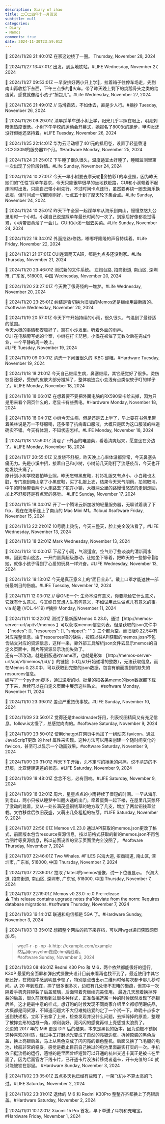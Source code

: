 ```yaml
---
description: Diary of zhao
title: 二〇二四年十一月说说
subtitle: null
categories:
- Diary
- Memos
comments: true
date: 2024-11-30T23:59:01Z
---
```


📅 2024/11/28 21:40:01Z
在家这边绕了一圈。
Thursday, November 28, 2024

📅 2024/11/27 13:47:01Z
出发，到达地铁站。#LIFE 
Wednesday, November 27, 2024

📅 2024/11/27 09:53:01Z
一早安排好两小只上学🎒，拉着箱子往停车场走，先到南山再收拾下东西，下午三点多的🚄火车。带了昨天晚上剩下的烧鹅骨头之类的给蛋黄，感觉就像给小孩子“捎包儿”。#Life
Wednesday, November 27, 2024

📅 2024/11/26 21:49:01Z
// 马滑霜浓，不如休去，直是少人行。#摘抄 
Tuesday, November 26, 2024

📅 2024/11/26 09:29:01Z
清早踩单车送小树上学，阳光几乎平照在眼上，明亮刺眼但热度很低。小树下午学校的运动会开幕式，她报名了800米的跑步，甲沟炎还没好但她还坚持着。#LIFE 
Tuesday, November 26, 2024

📅 2024/11/25 22:14:01Z
华为云活动领了401元的抵用卷，设置了轻量香港2C2G30M的服务器11个月。#Hardware
Monday, November 25, 2024

📅 2024/11/24 21:25:01Z
下午睡了很久很久，温度适宜太好睡了，睡眠监测里第一次出现了分阶段详情。#Life
Sunday, November 24, 2024

📅 2024/11/24 10:27:01Z
今天一早小树要去摩天轮🎡旁拍彩T的毕业照，因为昨天她们的“任性”踩单车要求，今天只能很早很早的坐地铁赶路，CUI和小溪赖着不起床同时出发，只能自己带小树先行。不过时间卡点还行，虽然要再绕一圈去海乐换衣服，但时间点一切都刚刚好，七点五十到了摩天轮下集合点。#Life
Sunday, November 24, 2024

📅 2024/11/24 10:25:01Z
昨天下午全家一起踩单车从海乐到南山，慢慢悠悠九公里用时一个小时。小溪自己说是踩单车最长时间的一次了。到家后好像都没觉得累，小树带蛋黄溜了一会儿，CUI和小溪一起去买菜。#Life
Sunday, November 24, 2024

📅 2024/11/22 16:34:01Z
外面挖路/修路，嘟嘟呼隆隆的声音持续着。#Life
Friday, November 22, 2024

📅 2024/11/21 21:07:01Z
CUI连着两天A班，都是九点多还没到家。#Life
Thursday, November 21, 2024

📅 2024/11/20 23:46:01Z
测试新的文件系统。
左炮台路, 招商街道, 南山区, 深圳市, 广东省, 518000, 中国
Wednesday, November 20, 2024

📅 2024/11/20 23:27:01Z
今天做了很奇怪的一堆梦。#Life
Wednesday, November 20, 2024

📅 2024/11/20 23:25:01Z
纠结是否切换为旧版的Memos还是继续用最新版的。#software 
Wednesday, November 20, 2024

📅 2024/11/19 20:57:01Z
今天下午开始持续的小雨，很久很久，气温到了最舒适的范围。   
今天大概的事情都安顿好了，窝在小沙发里，听着外面的雨声。   
CUI 在电脑旁写她的个案，小树在打卡琵琶，小溪在被催了无数次后在完成作业，一个平静的周一晚上。   
#LIFE 
Tuesday, November 19, 2024

📅 2024/11/19 09:00:01Z
清洗一下闲置很久的 IKBC 键帽。#Hardware 
Tuesday, November 19, 2024

📅 2024/11/18 18:21:01Z
今天自己继续生病，鼻塞继续，其它感觉好了很多。烫伤恢复还好，受伤的皮肤大部分褪掉了，整体痕迹变小变浅有点类似蚊子叮的样子了。#LIFE 
Monday, November 18, 2024

📅 2024/11/18 18:06:01Z
在想着要不要把外面电脑的RX590显卡给去掉，因为只是用来看个网页什么的，老显卡有些费电。#Hardware
Monday, November 18, 2024

📅 2024/11/18 18:04:01Z
小树今天生病，但是还是去上学了，早上要在书包里带着美林说是万一不舒服喝，还多带了抗病毒口服液，大概只是因为这口服液的味道确实不错。今天有体测，不知状态怎样。#LIFE
Monday, November 18, 2024

📅 2024/11/18 17:59:01Z
清理了下外面的电脑桌，看着清爽起来，愿意坐在旁边了。#LIFE
Monday, November 18, 2024

📅 2024/11/17 20:55:01Z
又发烧不舒服，昨天晚上心率体温都异常，今天鼻塞头痛无力。先是小溪中招，接着自己和小树，小树前几天刚打了流感疫苗，今天也开始发烧头痛了。   
原计划小树学校要拍毕业照，昨天忘带黑皮鞋，衬衫礼服又有点小，小白鞋也太脏，专门跑到南山拿了小黑皮鞋，买了礼服上衣，结果今天天气阴雨，拍照取消。
中午的时候带着两个人走路去了花卉小镇，大概两公里的路慢慢悠悠的走到走回，加上不舒服还是有点累的感觉。
#LIFE 
Sunday, November 17, 2024

📅 2024/11/15 18:04:01Z
开了一个腾讯云新加坡的轻量服务器，无聊试着装了下 frp，现在在海乐连上了南山的 Mac Mini M1。#cloud #software 
Friday, November 15, 2024

📅 2024/11/13 22:21:01Z
10号晚上烫伤，今天三整天，脸上完全没法看了。#LIFE 
Wednesday, November 13, 2024

📅 2024/11/13 18:22:01Z
Mark
Wednesday, November 13, 2024

📅 2024/11/13 10:00:01Z
下起了小雨，气温适宜，空气带了些淡淡的清新雨水味。回到南山这边，一开门蛋黄超级激动，让她坐下等着，把昨天的一些排骨🦴给她，就像小孩子得到了心爱的玩具一样兴奋。#LIFE 
Wednesday, November 13, 2024


📅 2024/11/12 18:13:01Z
今天是真正意义上的“面目全非”。戴上口罩才能遮住一部份最刺目的伤痕。#LIFE 
Tuesday, November 12, 2024

📅 2024/11/11 12:03:01Z
// @ONE一个: 生命本没有意义，你要能给它什么意义，它就有什么意义。与其终日冥想人生有何意义，不如试用此生做点儿有意义的事。 via 胡适 (VOL.4419)
#摘抄 
Monday, November 11, 2024

📅 2024/11/11 10:22:01Z
测试了最新版Memos 0.23.0，通过【http://memos-server-url/api/v1/memos 】可以获取memos信息列表，但是获取的json文件中【"nodes": [], "resources": [], "snippet": ""  】三个都为空，而旧版0.22.5中有对应完整信息。由于resources项的缺失，按照以往API获取的memos.josn不包含贴文对应的资源信息，这样一来，靠外部工具解析json文件去显示memos的自定义页面中，图片等资源显示功能失效了。   
还有一项改动，就是旧版通过name项，也就是形如 【http://memos-server-url/api/v1/memos/{id}/ 】的链接（id为从1开始递增的整数），无法获取信息，而在Memos 0.23.0中，可以获取到完整的json数据，包含有前面提到的缺失的resources信息。   
编写了一个python脚本，通过递增的id，批量的把各条memo的json数据都下载了下来，后续可以在自定义页面中展示这些贴文。
#software 
Monday, November 11, 2024

📅 2024/11/10 23:39:01Z
差点严重烫伤事故。#LIFE 
Sunday, November 10, 2024

📅 2024/11/09 23:56:01Z
觉得还是theoldreader好用，列表视图精简又有充足信息。follow.is太慢了，总感觉肉肉的。#software 
Saturday, November 9, 2024

📅 2024/11/09 23:50:01Z
使用chatgpt在网页中添加了一组动态 favicon。通过 JavaScripT更改 <link rel="icon"> 的 href 属性来实现。这种方法可以用来创建一个随时间变化的 favicon，甚至可以显示一个动画效果。#software 
Saturday, November 9, 2024

📅 2024/11/09 20:31:01Z
昨天下午开始，头不定时的揪揪的闪痛，说不清楚的不舒服，比亚健康更差的状态。#LIFE 
Saturday, November 9, 2024

📅 2024/11/09 18:48:01Z
念念不忘，必有回响。#LIFE 
Saturday, November 9, 2024

📅 2024/11/09 18:32:01Z
周六，星星点点的小雨持续了很短的时间。一早从海乐到南山，两小只被从睡梦中叫醒火速的出门。牵着蛋黄一起下楼，在屋里几天憋坏了激动的跳着。又从一处长满茂盛铜钱草的地方取了几支，增加了两盆铜钱草盆栽。文竹移盆后依旧茂盛，又萌出几条粗粗的枝芽。#LIFE 
Saturday, November 9, 2024

📅 2024/11/07 22:56:01Z
Memos v0.23.0 通过API获取的memos.json更改了格式，前面版本包含resource资源信息，按以前格式获取的新的memos.json不再包含图片等资源信息，所以前面设置的显示页面里完全没图了。
#software 
Thursday, November 7, 2024

📅 2024/11/07 22:46:01Z
Two Whales. #FILES 
兴海大道, 招商街道, 南山区, 深圳市, 广东省, 518000, 中国
Thursday, November 7, 2024

📅 2024/11/07 22:39:01Z
拉取了latest的memos镜像，试一下位置显示。
兴海大道, 招商街道, 南山区, 深圳市, 广东省, 518000, 中国
Thursday, November 7, 2024

📅 2024/11/07 22:19:01Z
Memos v0.23.0-rc.0 Pre-release   
⚠️ This release contains upgrade notes thaTdeviate from the norm: Requires database migrations.  #software 
Thursday, November 7, 2024


📅 2024/11/03 19:14:01Z
联通和电信都是 5GA 了。#Hardware 
Sunday, November 3, 2024

📅 2024/11/03 13:35:01Z
想把整个网站的抓下来存档，可以用wget递归获取网页加JS。   
> wgeT-r -p -np -k http: //example.com/example   
然后用easychm做成chm离线看。   
#software 
Sunday, November 3, 2024

📅 2024/11/03 08:46:01Z
Redmi K30 Pro 和 Mi6，两个依然都能很好的运行。   
K30P 最爱的全面屏和弹出式摄像头设计目前来看再也找不到了。最近使用中其它都还好，在微信中感到明显卡顿了，特别是点击出示二维码时候每次都卡那几秒时间。从 20 年到现在，摔了很多很多次，边框有几处惨不忍睹的砸痕，但其中一次隔着手机壳摔碎裂了后盖玻璃，后面带着壳继续完美使用。
最近几天想着换掉碎裂的后盖，很久前就看到过很多种样式，正准备挑选某一种的时候居然发现了亮银后盖，这才是最中意的样式。想订购的时候发现不同商家介绍里全都标明瑕疵品，大概都是同货源，不知道问题大不大但难掩热爱的定了一个试一下。昨晚十点多才送到快递柜，立即下去拿了上来，检查发现并没什么问题，去掉碎掉的原盖，整理了被摔变形的边框一角，顺利装好。亮闪闪的感觉再带上壳感觉太浪费了。   
旁边的 2017 年的 Mi6 更是 DIY 后的结果，本来是黑色的版本，因为边框不锈钢这种喜欢的材质，经过手工打磨抛光变成了自然的亮银边框，拆掉原装的黑色后盖，换上亮银后盖，马上从黑色变成了闪闪亮的银色整机。后面又换了飞毛腿的电池，续航非常的稳妥，感觉是截止目前自己换过的电池里面最实打实的一次。手机依旧挺流畅的运行，遗憾的是里面曾经短暂可以开通的杭州交通卡真正是被卡在里面了，因为后面官方下线卡片，已开通卡片没法转移或者退卡，开卡充值的 50 就只能被锁在那里。
#Hardware 
Sunday, November 3, 2024


📅 2024/11/02 23:35:01Z
五点多天色已经有些暗了，一架飞机✈️不算太高的飞过。#LIFE 
Saturday, November 2, 2024

📅 2024/11/02 23:31:01Z
退休的 Mi6 和 Redmi K30Pro 整整齐齐都换上了亮银后盖。#Hardware 
Saturday, November 2, 2024

📅 2024/11/01 10:12:01Z
Xiaomi 15 Pro 首发，早下单送了耳机和充电宝。#Hardware 
Friday, November 1, 2024
